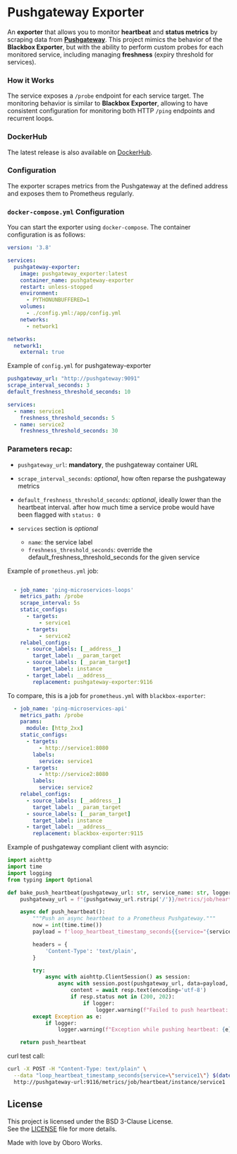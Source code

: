 # Pushgateway Exporter

An **exporter** that allows you to monitor **heartbeat** and **status metrics** by scraping data from **[Pushgateway](https://github.com/prometheus/pushgateway)**. 
This project mimics the behavior of the **Blackbox Exporter**, but with the ability to perform custom probes for each monitored service, 
including managing **freshness** (expiry threshold for services).

### How it Works

The service exposes a `/probe` endpoint for each service target. The monitoring behavior is similar to **Blackbox Exporter**, allowing
to have consistent configuration for monitoring both HTTP `/ping` endpoints and recurrent loops.


### DockerHub

The latest release is also available on [DockerHub](https://hub.docker.com/r/oboroworks/pushgateway-exporter/tags).

### Configuration

The exporter scrapes metrics from the Pushgateway at the defined address and exposes them to Prometheus regularly.

### `docker-compose.yml` Configuration

You can start the exporter using `docker-compose`. The container configuration is as follows:

```yaml
version: '3.8'

services:
  pushgateway-exporter:
    image: pushgateway_exporter:latest
    container_name: pushgateway-exporter
    restart: unless-stopped
    environment:
      - PYTHONUNBUFFERED=1
    volumes:
      - ./config.yml:/app/config.yml
    networks:
      - network1

networks:
  network1:
    external: true
```

Example of `config.yml` for pushgateway-exporter

```yaml
pushgateway_url: "http://pushgateway:9091"
scrape_interval_seconds: 3
default_freshness_threshold_seconds: 10

services:
  - name: service1
    freshness_threshold_seconds: 5
  - name: service2
    freshness_threshold_seconds: 30
```

### Parameters recap:
- `pushgateway_url`: **mandatory**, the pushgateway container URL
- `scrape_interval_seconds`: *optional*, how often reparse the pushgateway metrics
- `default_freshness_threshold_seconds`: *optional*, ideally lower than the heartbeat interval. after how much time a service probe would have been flagged with `status: 0`

- `services` section is *optional*
    - `name`: the service label
    - `freshness_threshold_seconds`: override the default_freshness_threshold_seconds for the given service 


Example of `prometheus.yml` job:

```yaml

  - job_name: 'ping-microservices-loops'
    metrics_path: /probe
    scrape_interval: 5s
    static_configs:
      - targets:
          - service1
      - targets:
          - service2
    relabel_configs:
      - source_labels: [__address__]
        target_label: __param_target
      - source_labels: [__param_target]
        target_label: instance
      - target_label: __address__
        replacement: pushgateway-exporter:9116

```

To compare, this is a job for `prometheus.yml` with `blackbox-exporter`:

```yaml
  - job_name: 'ping-microservices-api'
    metrics_path: /probe
    params:
      module: [http_2xx]
    static_configs:
      - targets:
          - http://service1:8080
        labels:
          service: service1
      - targets:
          - http://service2:8080
        labels:
          service: service2
    relabel_configs:
      - source_labels: [__address__]
        target_label: __param_target
      - source_labels: [__param_target]
        target_label: instance
      - target_label: __address__
        replacement: blackbox-exporter:9115
```

Example of pushgateway compliant client with asyncio:

```python
import aiohttp
import time
import logging
from typing import Optional

def bake_push_heartbeat(pushgateway_url: str, service_name: str, logger: Optional[logging.Logger] = None):
    pushgateway_url = f"{pushgateway_url.rstrip('/')}/metrics/job/heartbeat/instance/{service_name}"

    async def push_heartbeat():
        """Push an async heartbeat to a Prometheus Pushgateway."""
        now = int(time.time())
        payload = f'loop_heartbeat_timestamp_seconds{{service="{service_name}"}} {now}\n'

        headers = {
            'Content-Type': 'text/plain',
        }

        try:
            async with aiohttp.ClientSession() as session:
                async with session.post(pushgateway_url, data=payload, headers=headers) as resp:
                    content = await resp.text(encoding='utf-8')
                    if resp.status not in (200, 202):
                        if logger:
                            logger.warning(f"Failed to push heartbeat: status={resp.status}, response='{content.strip()}'")
        except Exception as e:
            if logger:
                logger.warning(f"Exception while pushing heartbeat: {e}")

    return push_heartbeat

```

curl test call:

```bash
curl -X POST -H "Content-Type: text/plain" \
  --data "loop_heartbeat_timestamp_seconds{service=\"service1\"} $(date +%s)" \
  http://pushgateway-url:9116/metrics/job/heartbeat/instance/service1

```

## License

This project is licensed under the BSD 3-Clause License.  
See the [LICENSE](LICENSE.txt) file for more details.

Made with love by Oboro Works.